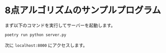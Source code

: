 # 8点アルゴリズムのサンプルプログラム

まず以下のコマンドを実行してサーバーを起動します。

```bash
poetry run python server.py
```

次に `localhost:8000` にアクセスします。
